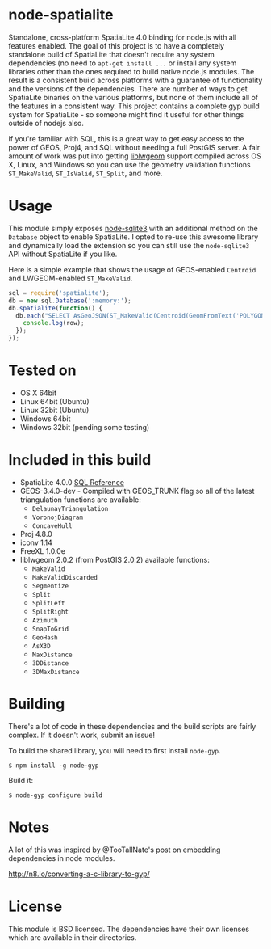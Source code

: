 # node-spatialite

Standalone, cross-platform SpatiaLite 4.0 binding for node.js with all features enabled. The goal of this project is to have a completely standalone build of SpatiaLite that doesn't require any system dependencies (no need to `apt-get install ...` or install any system libraries other than the ones required to build native node.js modules. The result is a consistent build across platforms with a guarantee of functionality and the versions of the dependencies. There are number of ways to get SpatiaLite binaries on the various platforms, but none of them include all of the features in a consistent way. This project contains a complete gyp build system for SpatiaLite - so someone might find it useful for other things outside of nodejs also.

If you're familiar with SQL, this is a great way to get easy access to the power of GEOS, Proj4, and SQL without needing a full PostGIS server. A fair amount of work was put into getting [liblwgeom](https://www.gaia-gis.it/fossil/libspatialite/wiki?name=liblwgeom-4.0) support compiled across OS X, Linux, and Windows so you can use the geometry validation functions `ST_MakeValid`, `ST_IsValid`, `ST_Split`, and more.

# Usage
This module simply exposes [node-sqlite3](https://github.com/developmentseed/node-sqlite3) with an additional method on the `Database` object to enable SpatiaLite. I opted to re-use this awesome library and dynamically load the extension so you can still use the `node-sqlite3` API without SpatiaLite if you like.

Here is a simple example that shows the usage of GEOS-enabled `Centroid` and LWGEOM-enabled `ST_MakeValid`.

```js
sql = require('spatialite');
db = new sql.Database(':memory:');
db.spatialite(function() {
  db.each("SELECT AsGeoJSON(ST_MakeValid(Centroid(GeomFromText('POLYGON ((30 10, 10 20, 20 40, 40 40, 30 10))'))));", function(err, row) {
    console.log(row);
  });
});
```

# Tested on
- OS X 64bit
- Linux 64bit (Ubuntu)
- Linux 32bit (Ubuntu)
- Windows 64bit
- Windows 32bit (pending some testing)

# Included in this build
- SpatiaLite 4.0.0 [SQL Reference](http://www.gaia-gis.it/gaia-sins/spatialite-sql-4.0.0.html)
- GEOS-3.4.0-dev - Compiled with GEOS_TRUNK flag so all of the latest triangulation functions are available:
  - `DelaunayTriangulation`
  - `VoronojDiagram`
  - `ConcaveHull`
- Proj 4.8.0
- iconv 1.14
- FreeXL 1.0.0e
- liblwgeom 2.0.2 (from PostGIS 2.0.2) available functions:
  - `MakeValid`
  - `MakeValidDiscarded`
  - `Segmentize`
  - `Split`
  - `SplitLeft`
  - `SplitRight`
  - `Azimuth`
  - `SnapToGrid`
  - `GeoHash`
  - `AsX3D`
  - `MaxDistance`
  - `3DDistance`
  - `3DMaxDistance`

# Building

There's a lot of code in these dependencies and the build scripts are fairly complex. If it doesn't work, submit an issue!

To build the shared library, you will need to first install `node-gyp`.

    $ npm install -g node-gyp

Build it:

    $ node-gyp configure build

# Notes

A lot of this was inspired by @TooTallNate's post on embedding dependencies in node modules.

http://n8.io/converting-a-c-library-to-gyp/

# License

This module is BSD licensed. The dependencies have their own licenses which are available in their directories.
